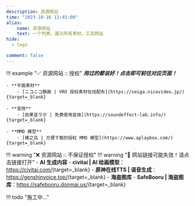```yaml
---
description: 资源网站
time: "2023-10-16 13:45:00"
alias:
    name: 资源网站
    text: 一个列表，展示所有素材、工具网站
hide:
  - tags

comment: false
---
```


!!! example ":white_check_mark: 资源网站 :: 授权"
    ***用过的都说好！点击即可前往对应页面！***

    - **平面素材**
        - [ニコニコ静画 | VRO 授权素材在线配布](https://seiga.nicovideo.jp/){target=_blank}

    - **音效**
        - [効果音ラボ | 免费使用音效](https://soundeffect-lab.info/){target=_blank}

    - **MMD 模型**
        - [模之岛 | 方便下载的授权 MMD 模型](https://www.aplaybox.com/){target=_blank}


!!! warning ":x: 资源网站 :: 不保证授权"
    !!! warning ":anger: 网站链接可能失效！请点击链接打开"
    - **AI 生成内容**
        - **civitai | AI 绘画模型**： <https://civitai.com/>{target=_blank}
        - **原神在线TTS | 语音生成**： <https://genshinvoice.top/>{target=_blank}
    - **海盗图库**
        - **SafeBooru | 海盗图库**：<https://safebooru.donmai.us/>{target=_blank}

!!! todo "施工中..."
